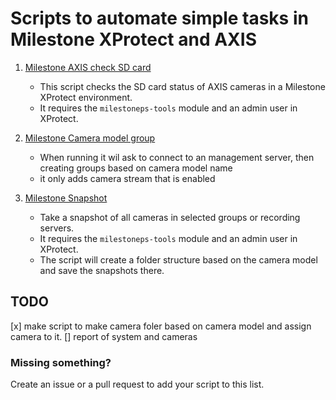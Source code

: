 # Scripts to automate simple tasks in Milestone XProtect and AXIS

1. [Milestone AXIS check SD card](https://github.com/ChrissFurenes/Milestone-PS-tool/tree/main/1.%20Milestone_AXIS_check_SD_Card)
   - This script checks the SD card status of AXIS cameras in a Milestone XProtect environment.
   - It requires the `milestoneps-tools` module and an admin user in XProtect.

2. [Milestone Camera model group](https://github.com/ChrissFurenes/Milestone-PS-tool/tree/main/2.%20Milestone_Camera_model_group)
   - When running it wil ask to connect to an management server, then creating groups based on camera model name
   - it only adds camera stream that is enabled

3. [Milestone Snapshot]()
   - Take a snapshot of all cameras in selected groups or recording servers.
   - It requires the `milestoneps-tools` module and an admin user in XProtect.
   - The script will create a folder structure based on the camera model and save the snapshots there.

## TODO
[x] make script to make camera foler based on camera model and assign camera to it.
[] report of system and cameras

### Missing something?
Create an issue or a pull request to add your script to this list.
